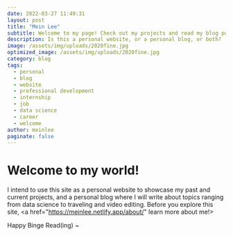 ```yaml
---
date: 2022-03-27 11:49:31
layout: post
title: "Mein Lee"
subtitle: Welcome to my page! Check out my projects and read my blog posts below.<br></br> Click "About Me" from the menu to get to know me!
description: Is this a personal website, or a personal blog, or both?
image: /assets/img/uploads/2020fine.jpg
optimized_image: /assets/img/uploads/2020fine.jpg
category: blog
tags: 
  - personal
  - blog
  - website
  - professional development
  - internship
  - job
  - data science
  - career
  - welcome
author: meinlee
paginate: false
---
```


# Welcome to my world!

I intend to use this site as a personal website to showcase my past and current projects, and a personal blog where I will write about topics ranging from data science to traveling and video editing. Before you explore this site, <a href="https://meinlee.netlify.app/about/" learn more about me!></a>

Happy Binge Read(ing) ~
